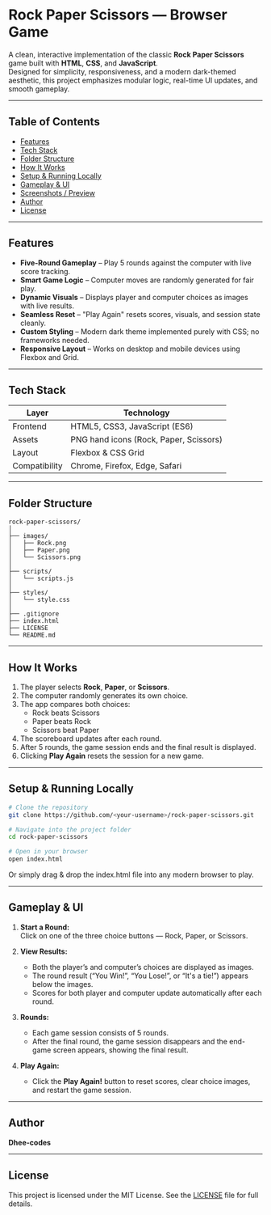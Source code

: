 # Rock Paper Scissors — Browser Game

A clean, interactive implementation of the classic **Rock Paper Scissors** game built with **HTML**, **CSS**, and **JavaScript**.  
Designed for simplicity, responsiveness, and a modern dark-themed aesthetic, this project emphasizes modular logic, real-time UI updates, and smooth gameplay.

---

## Table of Contents

- [Features](#features)  
- [Tech Stack](#tech-stack)  
- [Folder Structure](#folder-structure)  
- [How It Works](#how-it-works)  
- [Setup & Running Locally](#setup--running-locally)  
- [Gameplay & UI](#gameplay--ui)  
- [Screenshots / Preview](#screenshots--preview)  
- [Author](#author)  
- [License](#license)  

---

## Features

- **Five-Round Gameplay** – Play 5 rounds against the computer with live score tracking.  
- **Smart Game Logic** – Computer moves are randomly generated for fair play.  
- **Dynamic Visuals** – Displays player and computer choices as images with live results.  
- **Seamless Reset** – "Play Again" resets scores, visuals, and session state cleanly.  
- **Custom Styling** – Modern dark theme implemented purely with CSS; no frameworks needed.  
- **Responsive Layout** – Works on desktop and mobile devices using Flexbox and Grid.

---

## Tech Stack

| Layer         | Technology |
|---------------|------------|
| Frontend      | HTML5, CSS3, JavaScript (ES6) |
| Assets        | PNG hand icons (Rock, Paper, Scissors) |
| Layout        | Flexbox & CSS Grid |
| Compatibility | Chrome, Firefox, Edge, Safari |

---

## Folder Structure

```
rock-paper-scissors/
│
├── images/
│   ├── Rock.png
│   ├── Paper.png
│   └── Scissors.png
│
├── scripts/
│   └── scripts.js
│
├── styles/
│   └── style.css
│
├── .gitignore
├── index.html
├── LICENSE
└── README.md
```

---

## How It Works

1. The player selects **Rock**, **Paper**, or **Scissors**.  
2. The computer randomly generates its own choice.  
3. The app compares both choices:
   - Rock beats Scissors  
   - Paper beats Rock  
   - Scissors beat Paper  
4. The scoreboard updates after each round.  
5. After 5 rounds, the game session ends and the final result is displayed.  
6. Clicking **Play Again** resets the session for a new game.

---

## Setup & Running Locally

```bash
# Clone the repository
git clone https://github.com/<your-username>/rock-paper-scissors.git

# Navigate into the project folder
cd rock-paper-scissors

# Open in your browser
open index.html
```

Or simply drag & drop the index.html file into any modern browser to play.

---

## Gameplay & UI

1. **Start a Round:**  
   Click on one of the three choice buttons — Rock, Paper, or Scissors.  

2. **View Results:**  
   - Both the player’s and computer’s choices are displayed as images.  
   - The round result (“You Win!”, “You Lose!”, or “It's a tie!”) appears below the images.  
   - Scores for both player and computer update automatically after each round.  

3. **Rounds:**  
   - Each game session consists of 5 rounds.  
   - After the final round, the game session disappears and the end-game screen appears, showing the final result.  

4. **Play Again:**  
   - Click the **Play Again!** button to reset scores, clear choice images, and restart the game session.  

---

## Author

**Dhee-codes**

---

## License

This project is licensed under the MIT License. See the [LICENSE](LICENSE) file for full details.
